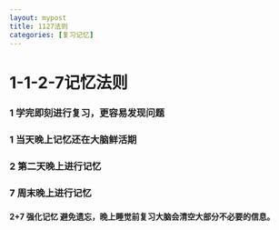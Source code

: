 ```yaml
---
layout: mypost
title: 1127法则
categories: [复习记忆]
---
```

# 1-1-2-7记忆法则
### 1  学完即刻进行复习，更容易发现问题
### 1  当天晚上记忆还在大脑鲜活期
### 2  第二天晚上进行记忆
### 7  周末晚上进行记忆
####  2+7 强化记忆 避免遗忘，晚上睡觉前复习大脑会清空大部分不必要的信息。
